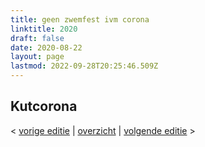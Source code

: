 ```yaml
---
title: geen zwemfest ivm corona
linktitle: 2020
draft: false
date: 2020-08-22
layout: page
lastmod: 2022-09-28T20:25:46.509Z
---
```

## Kutcorona
< [vorige editie](/zwemfest/2019) | [overzicht](/zwemfest) | [volgende editie](/zwemfest/2021/) >